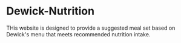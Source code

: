 # Dewick-Nutrition
THis website is designed to provide a suggested meal set based on Dewick's menu that meets recommended nutrition intake.
